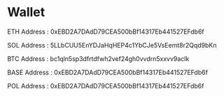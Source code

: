 # Wallet
ETH Address : 0xEBD2A7DAdD79CEA500bBf14317Eb441527EFdb6f

SOL Address : 5LLbCUU5EnYDJaHqHEP4c1YbCJe5VsEemt8r2Qqd9bKn

BTC Address : bc1qln5sp3dfrtdfwh2vef24gh0vvdrn5xxvv9aclk

BASE Address : 0xEBD2A7DAdD79CEA500bBf14317Eb441527EFdb6f

POL Address : 0xEBD2A7DAdD79CEA500bBf14317Eb441527EFdb6f
